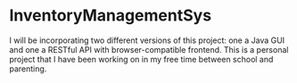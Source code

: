 # InventoryManagementSys

I will be incorporating two different versions of this project: one a Java GUI and one a RESTful API with browser-compatible frontend.
This is a personal project that I have been working on in my free time between school and parenting. 
